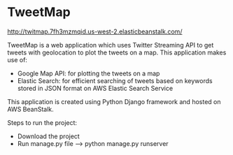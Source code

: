 # TweetMap

http://twitmap.7fh3mzmqid.us-west-2.elasticbeanstalk.com/

TweetMap is a web application which uses Twitter Streaming API to get tweets with geolocation to plot the tweets on a map.
This application makes use of:
- Google Map API: for plotting the tweets on a map
- Elastic Search: for efficient searching of tweets based on keywords stored in JSON format on AWS Elastic Search Service

This application is created using Python Django framework and hosted on AWS BeanStalk.

Steps to run the project:
- Download the project
- Run manage.py file --> python manage.py runserver

